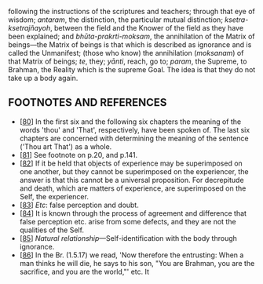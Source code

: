 following the instructions of the scriptures and teachers; through that eye of wisdom; *antaram*, the distinction, the particular mutual distinction; *ksetra-ksetrajñayoh*, between the field and the Knower of the field as they have been explained; and *bhūta-prakrti-moksam*, the annihilation of the Matrix of beings—the Matrix of beings is that which is described as ignorance and is called the Unmanifest; (those who know) the annihilation (*moksanam*) of that Matrix of beings; *te*, they; *yānti*, reach, go to; *param*, the Supreme, to Brahman, the Reality which is the supreme Goal. The idea is that they do not take up a body again.

## FOOTNOTES AND REFERENCES

- [[80](#page--1-0)] In the first six and the following six chapters the meaning of the words 'thou' and 'That', respectively, have been spoken of. The last six chapters are concerned with determining the meaning of the sentence ('Thou art That') as a whole.
- [[81](#page--1-1)] See footnote on p.20, and p.141.
- [[82](#page--1-2)] If it be held that objects of experience may be superimposed on one another, but they cannot be superimposed on the experiencer, the answer is that this cannot be a universal proposition. For decrepitude and death, which are matters of experience, are superimposed on the Self, the experiencer.
- [[83](#page--1-3)] *Etc*: false perception and doubt.
- [[84](#page--1-4)] It is known through the process of agreement and difference that false perception etc. arise from some defects, and they are not the qualities of the Self.
- [[85](#page--1-5)] *Natural relationship*—Self-identification with the body through ignorance.
- [[86](#page--1-6)] In the Br. (1.5.17) we read, 'Now therefore the entrusting: When a man thinks he will die, he says to his son, "You are Brahman, you are the sacrifice, and you are the world,"' etc. It